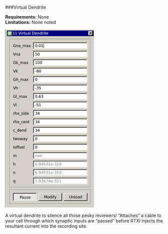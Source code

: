 ###Virtual Dendrite

**Requirements:** None  
**Limitations:** None noted

![Virtual Dendrite GUI](virtual-dendrite.png)

A virtual dendrite to silence all those pesky reviewers! “Attaches” a cable to your cell through which synaptic inputs are “passed” before RTXI injects the resultant current into the recording site. 
